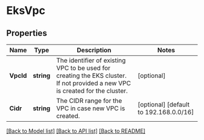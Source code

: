# EksVpc

## Properties
Name | Type | Description | Notes
------------ | ------------- | ------------- | -------------
**VpcId** | **string** | The identifier of existing VPC to be used for creating the EKS cluster. If not provided a new VPC is created for the cluster. | [optional] 
**Cidr** | **string** | The CIDR range for the VPC in case new VPC is created. | [optional] [default to 192.168.0.0/16]

[[Back to Model list]](../README.md#documentation-for-models) [[Back to API list]](../README.md#documentation-for-api-endpoints) [[Back to README]](../README.md)


